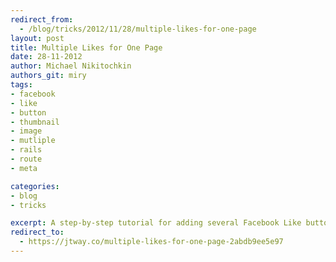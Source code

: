```yaml
---
redirect_from:
  - /blog/tricks/2012/11/28/multiple-likes-for-one-page
layout: post
title: Multiple Likes for One Page
date: 28-11-2012
author: Michael Nikitochkin
authors_git: miry
tags:
- facebook
- like
- button
- thumbnail
- image
- mutliple
- rails
- route
- meta

categories:
- blog
- tricks

excerpt: A step-by-step tutorial for adding several Facebook Like buttons for one page or product.
redirect_to:
  - https://jtway.co/multiple-likes-for-one-page-2abdb9ee5e97
---
```

